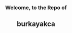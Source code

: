 <h3 align="center">Welcome, to the Repo of</h3>
<h2 align="center" color="blue"><strong>burkayakca</strong></h2>

<!---
burkayakca/burkayakca is a ✨ special ✨ repository because its `README.md` (this file) appears on your GitHub profile.
You can click the Preview link to take a look at your changes.
--->
